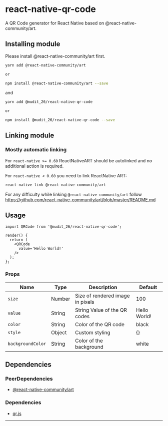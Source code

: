# react-native-qr-code

A QR Code generator for React Native based on @react-native-community/art.


## Installing module

Please install @react-native-community/art first.

```sh
yarn add @react-native-community/art

or

npm install @react-native-community/art --save
```

and

```sh
yarn add @mudit_26/react-native-qr-code

or 

npm install @mudit_26/react-native-qr-code --save

```

## Linking module

### Mostly automatic linking

For `react-native >= 0.60` ReactNativeART should be autolinked and no additional action is required.

For `react-native < 0.60` you need to link ReactNative ART:

```js
react-native link @react-native-community/art
```
For any difficulty while linking `@react-native-community/art` follow https://github.com/react-native-community/art/blob/master/README.md


## Usage

```
import QRCode from '@mudit_26/react-native-qr-code';

render() {
  return (
    <QRCode
      value='Hello World!'
    />
  );
};

```

### Props

| Name | Type | Description | Default
| ------------ | ------------- | ------------ |------------ |
| `size` | Number  | Size of rendered image in pixels | 100
| ```value``` | String  | String Value of the QR codes | Hello World!
| ```color``` | String  | Color of the QR code | black
| ```style``` | Object  | Custom styling | {}
| ```backgroundColor``` | String  | Color of the background | white



## Dependencies

### PeerDependencies

* [@react-native-community/art](https://github.com/react-native-community/art)

### Dependencies

* [qr.js](https://github.com/defunctzombie/qr.js)

---